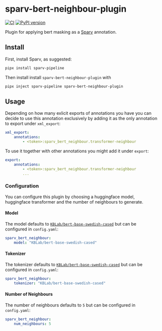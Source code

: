 # sparv-bert-neighbour-plugin

[![CI](https://github.com/spraakbanken/sparv-bert-neighbour-plugin/actions/workflows/ci.yml/badge.svg)](https://github.com/spraakbanken/sparv-bert-neighbour-plugin/actions/workflows/ci.yml)
[![PyPI version](https://badge.fury.io/py/sparv-bert-neighbour-plugin.svg)](https://pypi.org/project/sparv-bert-neighbour-plugin)

Plugin for applying bert masking as a [Sparv](https://github.com/spraakbanken/sparv-pipeline) annotation.

## Install

First, install Sparv, as suggested:

```bash
pipx install sparv-pipeline
```

Then install install `sparv-bert-neighbour-plugin` with

```bash
pipx inject sparv-pipeline sparv-bert-neighbour-plugin
```

## Usage

Depending on how many exlicit exports of annotations you have you can decide to use this 
annotation exclusively by adding it as the only annotation to export under `xml_export`:

```yaml
xml_export:
    annotations:
        - <token>:sparv_bert_neighbour.transformer-neighbour
```

To use it together with other annotations you might add it under `export`:

```yaml
export:
    annotations:
        - <token>:sparv_bert_neighbour.transformer-neighbour
        ...
```

### Configuration

You can configure this plugin by choosing a huggingface model, huggingface transformer and the number of neighbours to generate.

#### Model

The model defaults to [`KBLab/bert-base-swedish-cased`](https://huggingface.co/KBLab/bert-base-swedish-cased) but can be configured in `config.yaml`:

```yaml
sparv_bert_neighbour:
    model: "KBLab/bert-base-swedish-cased"
```

#### Tokenizer

The tokenizer defaults to [`KBLab/bert-base-swedish-cased`](https://huggingface.co/KBLab/bert-base-swedish-cased) but can be configured in `config.yaml`:

```yaml
sparv_bert_neighbour:
    tokenizer: "KBLab/bert-base-swedish-cased"
```

#### Number of Neighbours

The number of neighbours defaults to `5` but can be configured in `config.yaml`:

```yaml
sparv_bert_neighbour:
    num_neighbours: 5
```
